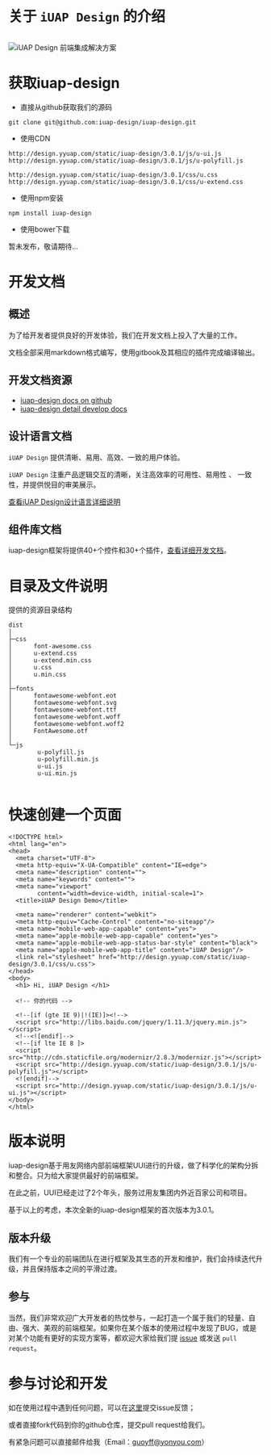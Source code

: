 # 关于 `iUAP Design` 的介绍

<img src="" />

![iUAP Design 前端集成解决方案](http://design.yyuap.com/dist/static/img/all/design.png)

# 获取iuap-design

- 直接从github获取我们的源码

```
git clone git@github.com:iuap-design/iuap-design.git
```

- 使用CDN

```
http://design.yyuap.com/static/iuap-design/3.0.1/js/u-ui.js
http://design.yyuap.com/static/iuap-design/3.0.1/js/u-polyfill.js

http://design.yyuap.com/static/iuap-design/3.0.1/css/u.css
http://design.yyuap.com/static/iuap-design/3.0.1/css/u-extend.css
```

- 使用npm安装

```
npm install iuap-design
```

- 使用bower下载

暂未发布，敬请期待...

# 开发文档

## 概述

为了给开发者提供良好的开发体验，我们在开发文档上投入了大量的工作。

文档全部采用markdown格式编写，使用gitbook及其相应的插件完成编译输出。

## 开发文档资源

- [iuap-design docs on github](https://github.com/iuap-design/iuap-design/tree/master/docs)
- [iuap-design detail develop docs](http://design.yyuap.com/)

## 设计语言文档

`iUAP Design` 提供清晰、易用、高效、一致的用户体验。

`iUAP Design` 注重产品逻辑交互的清晰，关注高效率的可用性、易用性 、 一致性，并提供悦目的审美展示。

[查看iUAP Design设计语言详细说明](http://design.yyuap.com/dist/pages/design-language/iuapdesign.html)

## 组件库文档

iuap-design框架将提供40+个控件和30+个插件，[查看详细开发文档](http://design.yyuap.com/dist/pages/components/button.html)。

# 目录及文件说明

提供的资源目录结构

```
dist
│
├─css
│      font-awesome.css
│      u-extend.css
│      u-extend.min.css
│      u.css
│      u.min.css
│
├─fonts
│      fontawesome-webfont.eot
│      fontawesome-webfont.svg
│      fontawesome-webfont.ttf
│      fontawesome-webfont.woff
│      fontawesome-webfont.woff2
│      FontAwesome.otf
│
└─js
        u-polyfill.js
        u-polyfill.min.js
        u-ui.js
        u-ui.min.js


```

# 快速创建一个页面

```
<!DOCTYPE html>
<html lang="en">
<head>
  <meta charset="UTF-8">
  <meta http-equiv="X-UA-Compatible" content="IE=edge">
  <meta name="description" content="">
  <meta name="keywords" content="">
  <meta name="viewport"
        content="width=device-width, initial-scale=1">
  <title>iUAP Design Demo</title>

  <meta name="renderer" content="webkit">
  <meta http-equiv="Cache-Control" content="no-siteapp"/>
  <meta name="mobile-web-app-capable" content="yes">
  <meta name="apple-mobile-web-app-capable" content="yes">
  <meta name="apple-mobile-web-app-status-bar-style" content="black">
  <meta name="apple-mobile-web-app-title" content="iUAP Design"/>
  <link rel="stylesheet" href="http://design.yyuap.com/static/iuap-design/3.0.1/css/u.css">
</head>
<body>
  <h1> Hi, iUAP Design </h1>

  <!-- 你的代码 -->

  <!--[if (gte IE 9)|!(IE)]><!-->
  <script src="http://libs.baidu.com/jquery/1.11.3/jquery.min.js"></script>
  <!--<![endif]-->
  <!--[if lte IE 8 ]>
  <script src="http://cdn.staticfile.org/modernizr/2.8.3/modernizr.js"></script>
  <script src="http://design.yyuap.com/static/iuap-design/3.0.1/js/u-polyfill.js"></script>
  <![endif]-->
  <script src="http://design.yyuap.com/static/iuap-design/3.0.1/js/u-ui.js"></script>
</body>
</html>
```

# 版本说明

iuap-design基于用友网络内部前端框架UUI进行的升级，做了科学化的架构分拆和整合。只为给大家提供最好的前端框架。

在此之前，UUI已经走过了2个年头，服务过用友集团内外近百家公司和项目。

基于以上的考虑，本次全新的iuap-design框架的首次版本为3.0.1。

## 版本升级

我们有一个专业的前端团队在进行框架及其生态的开发和维护，我们会持续迭代升级，并且保持版本之间的平滑过渡。

## 参与

当然，我们非常欢迎广大开发者的热忱参与，一起打造一个属于我们的轻量、自由、强大、美观的前端框架。如果你在某个版本的使用过程中发现了BUG，或是对某个功能有更好的实现方案等，都欢迎大家给我们提 [issue](https://github.com/iuap-design/iuap-design/issues) 或发送 `pull request`。

# 参与讨论和开发

如在使用过程中遇到任何问题，可以在[这里](https://github.com/iuap-design/iuap-design/issues)提交issue反馈；

或者直接fork代码到你的github仓库，提交pull request给我们。

有紧急问题可以直接邮件给我（Email：guoyff@yonyou.com）
